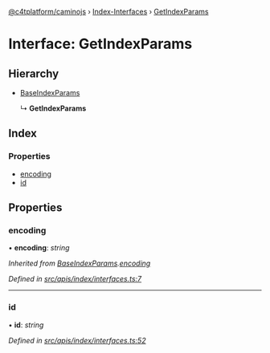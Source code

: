 [@c4tplatform/caminojs](../README.md) › [Index-Interfaces](../modules/index_interfaces.md) › [GetIndexParams](index_interfaces.getindexparams.md)

# Interface: GetIndexParams

## Hierarchy

* [BaseIndexParams](index_interfaces.baseindexparams.md)

  ↳ **GetIndexParams**

## Index

### Properties

* [encoding](index_interfaces.getindexparams.md#encoding)
* [id](index_interfaces.getindexparams.md#id)

## Properties

###  encoding

• **encoding**: *string*

*Inherited from [BaseIndexParams](index_interfaces.baseindexparams.md).[encoding](index_interfaces.baseindexparams.md#encoding)*

*Defined in [src/apis/index/interfaces.ts:7](https://github.com/chain4travel/caminojs/blob/8077d740/src/apis/index/interfaces.ts#L7)*

___

###  id

• **id**: *string*

*Defined in [src/apis/index/interfaces.ts:52](https://github.com/chain4travel/caminojs/blob/8077d740/src/apis/index/interfaces.ts#L52)*
